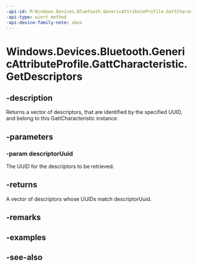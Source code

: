 ```yaml
---
-api-id: M:Windows.Devices.Bluetooth.GenericAttributeProfile.GattCharacteristic.GetDescriptors(System.Guid)
-api-type: winrt method
-api-device-family-note: xbox
---
```


<!-- Method syntax
public Windows.Foundation.Collections.IVectorView<Windows.Devices.Bluetooth.GenericAttributeProfile.GattDescriptor> GetDescriptors(System.Guid descriptorUuid)
-->

# Windows.Devices.Bluetooth.GenericAttributeProfile.GattCharacteristic.GetDescriptors

## -description
Returns a vector of descriptors, that are identified by the specified UUID, and belong to this GattCharacteristic instance.

## -parameters
### -param descriptorUuid
The UUID for the descriptors to be retrieved.

## -returns
A vector of descriptors whose UUIDs match descriptorUuid.

## -remarks

## -examples

## -see-also
